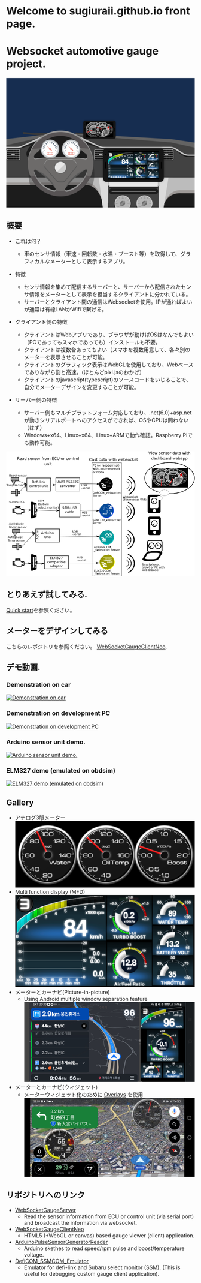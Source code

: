 # Welcome to sugiuraii.github.io front page.

# Websocket automotive gauge project.
![Websocket gauge diagram](./car-dashboard_test1.svg)

## 概要
* これは何？
	* 車のセンサ情報（車速・回転数・水温・ブースト等）を取得して、グラフィカルなメーターとして表示するアプリ。

* 特徴
	* センサ情報を集めて配信するサーバーと、サーバーから配信されたセンサ情報をメーターとして表示を担当するクライアントに分かれている。
	* サーバーとクライアント間の通信はWebsocketを使用。IPが通ればよいが通常は有線LANかWifiで繋げる。

* クライアント側の特徴
	* クライアントはWebアプリであり、ブラウザが動けばOSはなんでもよい（PCであってもスマホであっても）インストールも不要。
	* クライアントは複数台あってもよい（スマホを複数用意して、各々別のメーターを表示させることが可能。
	* クライアントのグラフィック表示はWebGLを使用しており、Webベースでありながら割と高速。(ほとんどpixi.jsのおかげ）
	* クライアントのjavascript(typescript)のソースコードをいじることで、自分でメーターデザインを変更することが可能。

* サーバー側の特徴
	* サーバー側もマルチプラットフォーム対応しており、.net(6.0)+asp.netが動きシリアルポートへのアクセスができれば、OSやCPUは問わない（はず）
	* Windows+x64、Linux+x64、Linux+ARMで動作確認。Raspberry Piでも動作可能。

![接続図](./WebsocketGaugeDiagram.png)

## とりあえず試してみる.
[Quick start](WebsocketGauge/docs/QuickStart_jpn.md)を参照ください。

## メーターをデザインしてみる
こちらのレポジトリを参照ください。 [WebSocketGaugeClientNeo](https://sugiuraii.github.io/WebSocketGaugeClientNeo/).

## デモ動画.
### Demonstration on car
[![Demonstration on car](https://img.youtube.com/vi/QCOYLCIrU_s/0.jpg)](https://www.youtube.com/embed/QCOYLCIrU_s)

### Demonstration on development PC
[![Demonstration on development PC](https://img.youtube.com/vi/pAk8FpmZctI/maxresdefault.jpg)](https://www.youtube.com/embed/pAk8FpmZctI)

### Arduino sensor unit demo.
[![Arduino sensor unit demo.](https://img.youtube.com/vi/HvkB07k6gMc/maxresdefault.jpg)](https://www.youtube.com/embed/HvkB07k6gMc)

### ELM327 demo (emulated on obdsim)
[![ELM327 demo (emulated on obdsim)](https://img.youtube.com/vi/l_niGjlkpQ4/maxresdefault.jpg)](https://www.youtube.com/embed/l_niGjlkpQ4)

## Gallery
* アナログ3眼メーター
![AnalogTripleMeter](./TripleAnalogMeter.png)
* Multi function display (MFD)
![MFD](./MFDScreenShot.png)
* メーターとカーナビ(Picture-in-picture)
	* Using Android multiple window separation feature
![PictureInPicture](./MeterWithPictureInPicture.jpg)
* メーターとカーナビ(ウィジェット)
	* メーターウィジェット化のために [Overlays](https://play.google.com/store/apps/details?id=com.applay.overlay) を使用
![Widget](./MeterOverlayWidget.jpg)

## リポジトリへのリンク
* [WebSocketGaugeServer](https://sugiuraii.github.io/WebSocketGaugeServer/)
	* Read the sensor information from ECU or control unit (via serial port) and broadcast the information via websocket.
* [WebSocketGaugeClientNeo](https://sugiuraii.github.io/WebSocketGaugeClientNeo/)
	* HTML5 (+WebGL or canvas) based gauge viewer (client) application.
* [ArduinoPulseSensorGeneratorReader](https://sugiuraii.github.io/ArduinoPulseSensorGeneratorReader/)
	* Arduino skethes to read speed/rpm pulse and boost/temperature voltage.
* [DefiCOM_SSMCOM_Emulator](https://sugiuraii.github.io/DefiCOM_SSMCOM_Emulator/)
	* Emulator for defi-link and Subaru select monitor (SSM). (This is useful for debugging custom gauge client application).

